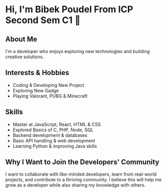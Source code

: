 # Hi, I'm Bibek Poudel From ICP Second Sem C1 👋  

## About Me  
I'm a developer who enjoys exploring new technologies and building creative solutions.  

## Interests & Hobbies  
- Coding & Developing New Project
- Exploring New Gadge
- Playing Valorant, PUBG & Minecraft   

## Skills  
- Master at JavaScript, React, HTML & CSS
- Explored Basics of C, PHP, Node, SQL
- Backend development & databases  
- Basic API handling & web development  
- Learning Python & improving Java skills

## Why I Want to Join the Developers' Community  
I want to collaborate with like-minded developers, learn from real-world projects, and contribute to a thriving community. I believe this will help me grow as a developer while also sharing my knowledge with others.  
